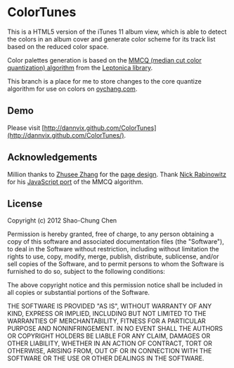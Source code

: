 ColorTunes
==========

This is a HTML5 version of the iTunes 11 album view, which is able to detect the colors in an album cover and generate color scheme for its track list based on the reduced color space.

Color palettes generation is based on the [MMCQ (median cut color quantization) algorithm](http://www.leptonica.com/papers/mediancut.pdf) from the [Leptonica library](http://www.leptonica.com/).

This branch is a place for me to store changes to the core quantize algorithm
for use on colors on [oychang.com](http://oychang.com/).


Demo
----
Please visit [http://dannvix.github.com/ColorTunes](http://dannvix.github.com/ColorTunes/).


Acknowledgements
----------------
Million thanks to [Zhusee Zhang](http://twitter.com/zhusee2) for the [page design](http://github.com/zhusee2/coverTunes). Thank [Nick Rabinowitz](http://github.com/nrabinowitz) for his [JavaScript port](https://gist.github.com/1104622) of the MMCQ algorithm.


License
-------
Copyright (c) 2012 Shao-Chung Chen

Permission is hereby granted, free of charge, to any person obtaining a copy of this software and associated documentation files (the "Software"), to deal in the Software without restriction, including without limitation the rights to use, copy, modify, merge, publish, distribute, sublicense, and/or sell copies of the Software, and to permit persons to whom the Software is furnished to do so, subject to the following conditions:

The above copyright notice and this permission notice shall be included in all copies or substantial portions of the Software.

THE SOFTWARE IS PROVIDED "AS IS", WITHOUT WARRANTY OF ANY KIND, EXPRESS OR IMPLIED, INCLUDING BUT NOT LIMITED TO THE WARRANTIES OF MERCHANTABILITY, FITNESS FOR A PARTICULAR PURPOSE AND NONINFRINGEMENT. IN NO EVENT SHALL THE AUTHORS OR COPYRIGHT HOLDERS BE LIABLE FOR ANY CLAIM, DAMAGES OR OTHER LIABILITY, WHETHER IN AN ACTION OF CONTRACT, TORT OR OTHERWISE, ARISING FROM, OUT OF OR IN CONNECTION WITH THE SOFTWARE OR THE USE OR OTHER DEALINGS IN THE SOFTWARE.
